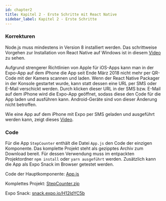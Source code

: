 ```yaml
---
id: chapter2
title: Kapitel 2 - Erste Schritte mit React Native
sidebar_label: Kapitel 2 - Erste Schritte
---
```


### Korrekturen

Node.js muss mindestens in Version 8 installiert werden. Das schrittweise Vorgehen zur Installation von React Native auf Windows ist in diesem [Video](https://youtu.be/v4zmZV2uOkY) zu sehen.

Aufgrund strengerer Richtlinien von Apple für iOS-Apps kann man in der Expo-App auf dem iPhone die App seit Ende März 2018 nicht mehr per QR-Code mit der Kamera scannen und laden. Wenn der React Native Packager in der Konsole gestartet wurde, kann statt dessen eine URL per SMS oder E-Mail verschickt werden. Durch klicken dieser URL in der SMS bzw. E-Mail auf dem iPhone wird die Expo-App geöffnet, sodass diese den Code für die App laden und ausführen kann. Android-Geräte sind von dieser Änderung nicht betroffen.

Wie eine App auf dem iPhone mit Expo per SMS geladen und ausgeführt werden kann, zeigt dieses [Video](https://youtu.be/w76_znaypW0).

### Code

Für die App `StepCounter` enthält die Datei `App.js` den Code der einzigen Komponente. Das komplette Projekt steht als gezipptes Archiv zum Download bereit. Für dessen Verwendung muss im entpackten Projektordner `npm install` oder `yarn ausgeführt` werden. Zusätzlich kann die App als Expo Snack im Browser getestet werden.

Code der Hauptkomponente: [App.js](assets/chapter2/App.js)

Komplettes Projekt: [StepCounter.zip](assets/chapter2/StepCounter.zip)

Expo Snack: [snack.expo.io/H12IdYC5b](https://snack.expo.io/H12IdYC5b)
